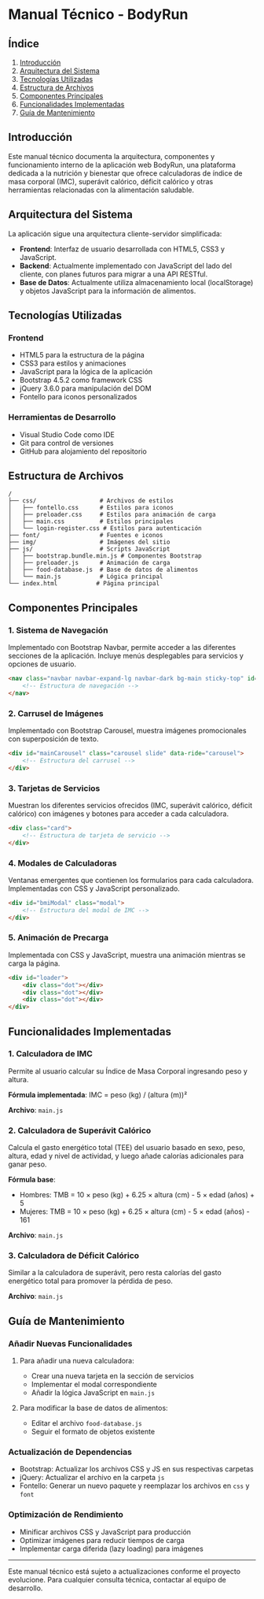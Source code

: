 # Manual Técnico - BodyRun

## Índice
1. [Introducción](#introducción)
2. [Arquitectura del Sistema](#arquitectura-del-sistema)
3. [Tecnologías Utilizadas](#tecnologías-utilizadas)
4. [Estructura de Archivos](#estructura-de-archivos)
5. [Componentes Principales](#componentes-principales)
6. [Funcionalidades Implementadas](#funcionalidades-implementadas)
7. [Guía de Mantenimiento](#guía-de-mantenimiento)

## Introducción

Este manual técnico documenta la arquitectura, componentes y funcionamiento interno de la aplicación web BodyRun, una plataforma dedicada a la nutrición y bienestar que ofrece calculadoras de índice de masa corporal (IMC), superávit calórico, déficit calórico y otras herramientas relacionadas con la alimentación saludable.

## Arquitectura del Sistema

La aplicación sigue una arquitectura cliente-servidor simplificada:

- **Frontend**: Interfaz de usuario desarrollada con HTML5, CSS3 y JavaScript.
- **Backend**: Actualmente implementado con JavaScript del lado del cliente, con planes futuros para migrar a una API RESTful.
- **Base de Datos**: Actualmente utiliza almacenamiento local (localStorage) y objetos JavaScript para la información de alimentos.

## Tecnologías Utilizadas

### Frontend
- HTML5 para la estructura de la página
- CSS3 para estilos y animaciones
- JavaScript para la lógica de la aplicación
- Bootstrap 4.5.2 como framework CSS
- jQuery 3.6.0 para manipulación del DOM
- Fontello para iconos personalizados

### Herramientas de Desarrollo
- Visual Studio Code como IDE
- Git para control de versiones
- GitHub para alojamiento del repositorio

## Estructura de Archivos

```
/
├── css/                  # Archivos de estilos
│   ├── fontello.css      # Estilos para iconos
│   ├── preloader.css     # Estilos para animación de carga
│   ├── main.css          # Estilos principales
│   └── login-register.css # Estilos para autenticación
├── font/                 # Fuentes e iconos
├── img/                  # Imágenes del sitio
├── js/                   # Scripts JavaScript
│   ├── bootstrap.bundle.min.js # Componentes Bootstrap
│   ├── preloader.js      # Animación de carga
│   ├── food-database.js  # Base de datos de alimentos
│   └── main.js           # Lógica principal
└── index.html           # Página principal
```

## Componentes Principales

### 1. Sistema de Navegación

Implementado con Bootstrap Navbar, permite acceder a las diferentes secciones de la aplicación. Incluye menús desplegables para servicios y opciones de usuario.

```html
<nav class="navbar navbar-expand-lg navbar-dark bg-main sticky-top" id="menu">
    <!-- Estructura de navegación -->
</nav>
```

### 2. Carrusel de Imágenes

Implementado con Bootstrap Carousel, muestra imágenes promocionales con superposición de texto.

```html
<div id="mainCarousel" class="carousel slide" data-ride="carousel">
    <!-- Estructura del carrusel -->
</div>
```

### 3. Tarjetas de Servicios

Muestran los diferentes servicios ofrecidos (IMC, superávit calórico, déficit calórico) con imágenes y botones para acceder a cada calculadora.

```html
<div class="card">
    <!-- Estructura de tarjeta de servicio -->
</div>
```

### 4. Modales de Calculadoras

Ventanas emergentes que contienen los formularios para cada calculadora. Implementadas con CSS y JavaScript personalizado.

```html
<div id="bmiModal" class="modal">
    <!-- Estructura del modal de IMC -->
</div>
```

### 5. Animación de Precarga

Implementada con CSS y JavaScript, muestra una animación mientras se carga la página.

```html
<div id="loader">
    <div class="dot"></div>
    <div class="dot"></div>
    <div class="dot"></div>
</div>
```

## Funcionalidades Implementadas

### 1. Calculadora de IMC

Permite al usuario calcular su Índice de Masa Corporal ingresando peso y altura.

**Fórmula implementada**: IMC = peso (kg) / (altura (m))²

**Archivo**: `main.js`

### 2. Calculadora de Superávit Calórico

Calcula el gasto energético total (TEE) del usuario basado en sexo, peso, altura, edad y nivel de actividad, y luego añade calorías adicionales para ganar peso.

**Fórmula base**: 
- Hombres: TMB = 10 × peso (kg) + 6.25 × altura (cm) - 5 × edad (años) + 5
- Mujeres: TMB = 10 × peso (kg) + 6.25 × altura (cm) - 5 × edad (años) - 161

**Archivo**: `main.js`

### 3. Calculadora de Déficit Calórico

Similar a la calculadora de superávit, pero resta calorías del gasto energético total para promover la pérdida de peso.

**Archivo**: `main.js`

## Guía de Mantenimiento

### Añadir Nuevas Funcionalidades

1. Para añadir una nueva calculadora:
   - Crear una nueva tarjeta en la sección de servicios
   - Implementar el modal correspondiente
   - Añadir la lógica JavaScript en `main.js`

2. Para modificar la base de datos de alimentos:
   - Editar el archivo `food-database.js`
   - Seguir el formato de objetos existente

### Actualización de Dependencias

- Bootstrap: Actualizar los archivos CSS y JS en sus respectivas carpetas
- jQuery: Actualizar el archivo en la carpeta `js`
- Fontello: Generar un nuevo paquete y reemplazar los archivos en `css` y `font`

### Optimización de Rendimiento

- Minificar archivos CSS y JavaScript para producción
- Optimizar imágenes para reducir tiempos de carga
- Implementar carga diferida (lazy loading) para imágenes

---

Este manual técnico está sujeto a actualizaciones conforme el proyecto evolucione. Para cualquier consulta técnica, contactar al equipo de desarrollo.